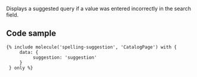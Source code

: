 Displays a suggested query if a value was entered incorrectly in the search field.

## Code sample

```
{% include molecule('spelling-suggestion', 'CatalogPage') with {
     data: {
          suggestion: 'suggestion'
     }
 } only %}
```
